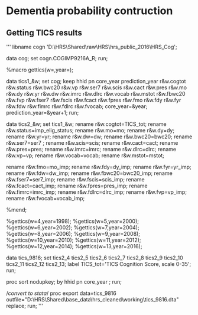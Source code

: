 # Dementia probability contruction

## Getting TICS results

'''
libname cogn 'D:\HRS\Shared\raw\HRS\hrs_public_2016\HRS_Cog';



data cog;
set cogn.COGIMP9216A_R;
run;

%macro gettics(w=,year=);

data tics1_&w;
set cog;
keep hhid pn core_year prediction_year
r&w.cogtot r&w.status r&w.bwc20 r&w.vp
 r&w.ser7  r&w.scis r&w.cact r&w.pres r&w.mo r&w.dy r&w.yr r&w.dw
 r&w.imrc r&w.dlrc r&w.vocab r&w.mstot 
 r&w.fbwc20 r&w.fvp
 r&w.fser7  r&w.fscis r&w.fcact r&w.fpres r&w.fmo r&w.fdy r&w.fyr r&w.fdw
 r&w.fimrc r&w.fdlrc r&w.fvocab;
core_year=&year;
prediction_year=&year+1;
run;

data tics2_&w;
set tics1_&w;
rename r&w.cogtot=TICS_tot;
rename r&w.status=imp_elig_status;
rename r&w.mo=mo;
rename r&w.dy=dy;
rename r&w.yr=yr;
rename r&w.dw=dw;
rename r&w.bwc20=bwc20;
rename r&w.ser7=ser7 ;
rename r&w.scis=scis;
rename r&w.cact=cact;
rename r&w.pres=pres;
rename r&w.imrc=imrc;
rename r&w.dlrc=dlrc;
rename r&w.vp=vp;
rename r&w.vocab=vocab;
rename r&w.mstot=mstot;

rename r&w.fmo=mo_imp;
rename r&w.fdy=dy_imp;
rename r&w.fyr=yr_imp;
rename r&w.fdw=dw_imp;
rename r&w.fbwc20=bwc20_imp;
rename r&w.fser7=ser7_imp;
rename r&w.fscis=scis_imp;
rename r&w.fcact=cact_imp;
rename r&w.fpres=pres_imp;
rename r&w.fimrc=imrc_imp;
rename r&w.fdlrc=dlrc_imp;
rename r&w.fvp=vp_imp;
rename r&w.fvocab=vocab_imp;




%mend;

%gettics(w=4,year=1998);
%gettics(w=5,year=2000);
%gettics(w=6,year=2002);
%gettics(w=7,year=2004);
%gettics(w=8,year=2006);
%gettics(w=9,year=2008);
%gettics(w=10,year=2010);
%gettics(w=11,year=2012);
%gettics(w=12,year=2014);
%gettics(w=13,year=2016);

data tics_9816;
set tics2_4 tics2_5 tics2_6 tics2_7 tics2_8 tics2_9 tics2_10 tics2_11 tics2_12 tics2_13;
label TICS_tot='TICS Cognition Score, scale 0-35';
run;

proc sort nodupkey; by hhid pn core_year ; run;

/*convert to stata*/
proc export data=tics_9816 
outfile="D:\HRS\Shared\base_data\hrs_cleaned\working\tics_9816.dta"
replace;
run;
'''



